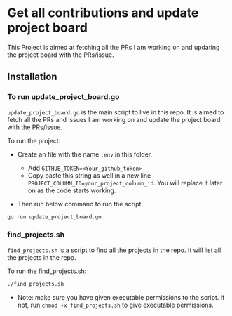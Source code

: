 # Get all contributions and update project board

This Project is aimed at fetching all the PRs I am working on and updating the project board with the PRs/issue.

## Installation

### To run update_project_board.go
`update_project_board.go` is the main script to live in this repo. It is aimed to fetch all the PRs and issues I am working on and update the project board with the PRs/issue.

To run the project:
- Create an file with the name `.env` in this folder.
  - Add `GITHUB_TOKEN=<Your_github_token>`
  - Copy paste this string as well in a new line `PROJECT_COLUMN_ID=your_project_column_id`. You will replace it later on as the code starts working.

- Then run below command to run the script: 
```bash
go run update_project_board.go
```

### find_projects.sh
`find_projects.sh` is a script to find all the projects in the repo. It will list all the projects in the repo.

To run the find_projects.sh:
```bash
./find_projects.sh
```
- Note: make sure you have given executable permissions to the script. If not, run `chmod +x find_projects.sh` to give executable permissions.
